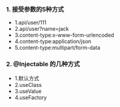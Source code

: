 ### 1. 接受参数的5种方式

- 1.api/user/111
- 2.api/user?name=jack
- 3.content-type:x-www-form-urlencoded
- 4.content-type:application/json
- 5.content-type:multipart/form-data

### 2. @Injectable 的几种方式

- 1.默认方式
- 2.useClass
- 3.useValue
- 4.useFactory